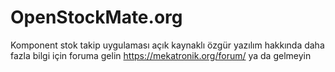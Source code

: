 # OpenStockMate.org
Komponent stok takip uygulaması açık kaynaklı özgür yazılım hakkında daha fazla bilgi için foruma gelin https://mekatronik.org/forum/ ya da gelmeyin 
